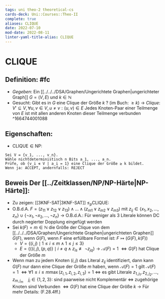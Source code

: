 ```yaml
---
tags: uni theo-2 theoretical-cs
cards-deck: Uni::Courses::Theo-II
complete: true
aliases: CLIQUE
date: 2022-07-10
mod-date: 2022-08-11
linter-yaml-title-alias: CLIQUE
---
```


# CLIQUE

## Definition: #fc
- *Gegeben*: Ein [[../../../DSA/Graphen/Ungerichtete Graphen|ungerichteter Graph]] $G = (V,E)$ und $k \in \mathbb{N}$
- Gesucht: Gibt es in $G$ eine Clique der Größe $k$ ? (im Buch: $\geq k$)
	-> *Clique*: $V'\subseteq V, \forall u,v\in V, u\neq v: (u,v)\in E$ Jedes Knoten-Paar einer Teilmenge von $E$ ist mit allen anderen Knoten dieser Teilmenge verbunden
^1664744001088

## Eigenschaften:
- $\text{CLIQUE}\in\text{NP}:$
```
Sei V = {v_1, ..., v_n}.
Wähle nichtdeterministisch n Bits a_1, ..., a_n.
Prüfe, ob {v_i ∊ V | a_i = 1} eine Clique der Größe ≥ k bildet.
Wenn ja: ACCEPT, andernfalls: REJECT
```

## Beweis Der [[../Zeitklassen/NP/NP-Härte|NP-Härte]]:
- Zu zeigen: [[3KNF-SAT|3KNF-SAT]] $\leq_p\text{CLIQUE}:$
- O.B.d.A. $F = (z_{11} \vee z_{12} \vee z_{13}) \wedge \dots \wedge (z_{m1} \vee z_{m2} \vee z_{m3})$ mit $z_{ij}\in\{x_1,x_2,\dots,z_n\}~\cup~$$\{\neg x_1,\neg x_2,\dots,\neg z_n\}$
	-> O.B.d.A.: Für weniger als 3 Literale können DC durch negierter Dopplung eingefügt werden
- Sei $k(F)=m\in\mathbb{N}$ die Größe der Clique von dem [[../../../DSA/Graphen/Ungerichtete Graphen|ungerichteten Graphen]] $G(F)$, wenn $G(F),$ wenn $F$ eine erfüllbare Formel ist: $F\mapsto(G(F),k(F))$
	- $V = \{(i,j)\mid 1\leq i\leq m\wedge 1\leq j\leq 3\}$
	- $E = \{\{(i,j),(p,q)\}\mid i\neq q\wedge z_{is}\not\equiv\neg z_{jq}\}$
	-> $\mathcal{A}(F)=1$ $\Leftrightarrow G(F)$ hat Clique der Größe $m$
- Wenn man zu jedem Knoten $(i,j)$ das Literal $z_{ij}$ identifiziert, dann kann $G(F)$ nur dann eine Clique der Größe $m$ haben, wenn $\mathcal{A}(F)=1$ gilt
	$\mathcal{A}(F)=1$
	$\Leftrightarrow \forall 1\leq i\leq m\max(z_{i,1},z_{i,2},z_{i,3})=1$
	$\Leftrightarrow$ es gibt Literale $z_{1,j_1},z_{2,j_2},\dots,z_{m,j_m}\quad j_i\in\{1,2,3\}:$ sind paarweise nicht Komplementär
	$\Leftrightarrow$ zugehörige Knoten sind Verbunden
	$\Leftrightarrow G(F)$ hat eine Clique der Größe $k$
-> Für mehr Details: (F.28.4ff.)

